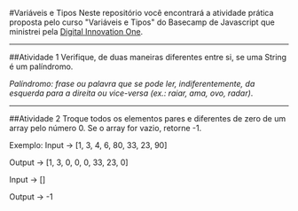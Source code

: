 #Variáveis e Tipos
Neste repositório você encontrará a atividade prática proposta pelo curso "Variáveis e Tipos" do Basecamp de Javascript que ministrei pela [Digital Innovation One](https://digitalinnovation.one/).

---
##Atividade 1
Verifique, de duas maneiras diferentes entre si, se uma String é um palíndromo.

*Palíndromo: frase ou palavra que se pode ler, indiferentemente, da esquerda para a direita ou vice-versa (ex.: raiar, ama, ovo, radar)*.

---
##Atividade 2
Troque todos os elementos pares e diferentes de zero de um array pelo número 0. Se o array for vazio, retorne -1.

Exemplo: Input -> [1, 3, 4, 6, 80, 33, 23, 90]

Output -> [1, 3, 0, 0, 0, 33, 23, 0]

Input -> []

Output -> -1